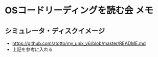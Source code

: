 # OSコードリーディングを読む会 メモ

## シミュレータ・ディスクイメージ
- https://github.com/atotto/my_unix_v6/blob/master/README.md
- 上記を参考に入れる
